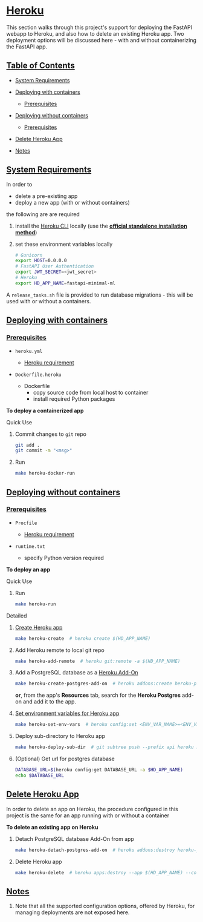 # [Heroku](#heroku)

This section walks through this project's support for deploying the FastAPI webapp to Heroku, and also how to delete an existing Heroku app. Two deployment options will be discussed here - with and without containerizing the FastAPI app.

## [Table of Contents](#table-of-contents)
-   [System Requirements](#system-requirements)

-   [Deploying with containers](#deploying-with-containers)
    -   [Prerequisites](#prerequisites)

-   [Deploying without containers](#deploying-without-containers)
    -   [Prerequisites](#prerequisites)

-   [Delete Heroku App](#delete-heroku-app)

-   [Notes](#notes)

## [System Requirements](#system-requirements)

In order to

-   delete a pre-existing app
-   deploy a new app (with or without containers)

the following are are required

1.  install the [Heroku CLI](https://devcenter.heroku.com/categories/command-line) locally (use the [**official standalone installation method**](https://devcenter.heroku.com/articles/heroku-cli#standalone-installation))

2.  set these environment variables locally
    ```bash
    # Gunicorn
    export HOST=0.0.0.0
    # FastAPI User Authentication
    export JWT_SECRET=<jwt_secret>
    # Heroku
    export HD_APP_NAME=fastapi-minimal-ml
    ```

A `release_tasks.sh` file is provided to run database migrations - this will be used with or without a containers.

## [Deploying with containers](#deploying-with-containers)

### [Prerequisites](#prerequisites)
-   `heroku.yml`
    -   [Heroku requirement](https://devcenter.heroku.com/articles/build-docker-images-heroku-yml)

-   `Dockerfile.heroku`
    -   Dockerfile
        -   copy source code from local host to container
        -   install required Python packages

**To deploy a containerized app**

Quick Use
1.  Commit changes to `git` repo
    ```bash
    git add .
    git commit -m "<msg>"
    ```

2.  Run
    ```bash
    make heroku-docker-run
    ```

## [Deploying without containers](#deploying-without-containers)

### [Prerequisites](#prerequisites)
-   `Procfile`
    -   [Heroku requirement](https://devcenter.heroku.com/articles/procfile#deploying-to-heroku)

-   `runtime.txt`
    -   specify Python version required

**To deploy an app**

Quick Use
1.  Run
    ```bash
    make heroku-run
    ```

Detailed
1.  [Create Heroku app](https://devcenter.heroku.com/articles/creating-apps#creating-a-named-app)
    ```bash
    make heroku-create  # heroku create $(HD_APP_NAME)
    ```

2.  Add Heroku remote to local git repo
    ```bash
    make heroku-add-remote  # heroku git:remote -a $(HD_APP_NAME)
    ```

3.  Add a PostgreSQL database as a [Heroku Add-On](https://elements.heroku.com/addons/heroku-postgresql)
    ```bash
    make heroku-create-postgres-add-on  # heroku addons:create heroku-postgresql:hobby-dev --app $(HD_APP_NAME)
    ```

    **or**, from the app's **Resources** tab, search for the **Heroku Postgres** add-on and add it to the app.

4.  [Set environment variables for Heroku app](https://devcenter.heroku.com/articles/config-vars#set-a-config-var)
    ```bash
    make heroku-set-env-vars  # heroku config:set <ENV_VAR_NAME>=<ENV_VAR_VALUE>
    ```

5.  Deploy sub-directory to Heroku app
    ```bash
    make heroku-deploy-sub-dir  # git subtree push --prefix api heroku main && heroku logs --tail
    ```

6.  (Optional) Get url for postgres database
    ```bash
    DATABASE_URL=$(heroku config:get DATABASE_URL -a $HD_APP_NAME)
    echo $DATABASE_URL
    ```

## [Delete Heroku App](#delete-heroku-app)
In order to delete an app on Heroku, the procedure configured in this project is the same for an app running with or without a container

**To delete an existing app on Heroku**
1.  Detach PostgreSQL database Add-On from app
    ```bash
    make heroku-detach-postgres-add-on  # heroku addons:destroy heroku-postgresql:hobby-dev --confirm $(HD_APP_NAME)
    ```

2.  Delete Heroku app
    ```bash
    make heroku-delete  # heroku apps:destroy --app $(HD_APP_NAME) --confirm $(HD_APP_NAME)
    ``` 

## [Notes](#notes)
1.  Note that all the supported configuration options, offered by Heroku, for managing deployments are not exposed here.
